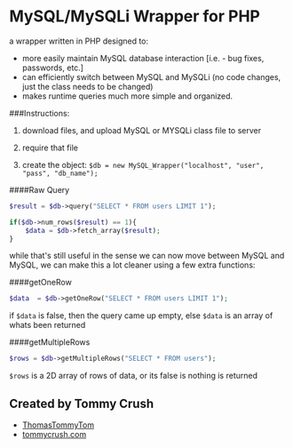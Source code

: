 # MySQL/MySQLi Wrapper for PHP
a wrapper written in PHP designed to:

* more easily maintain MySQL database interaction [i.e. - bug fixes, passwords, etc.]
* can efficiently switch between MySQL and MySQLi (no code changes, just the class needs to be changed)
* makes runtime queries much more simple and organized.

###Instructions:
1) download files, and upload MySQL or MYSQLi class file to server
 
2) require that file

3) create the object: `$db = new MySQL_Wrapper("localhost", "user", "pass", "db_name");`


####Raw Query

```php
$result = $db->query("SELECT * FROM users LIMIT 1");

if($db->num_rows($result) == 1){
    $data = $db->fetch_array($result);
}
```

while that's still useful in the sense we can now move between MySQL and MySQL, we can make this a lot cleaner using a few extra functions:

####getOneRow
```php
$data  = $db->getOneRow("SELECT * FROM users LIMIT 1");
```

if `$data` is false, then the query came up empty, else `$data` is an array of whats been returned


####getMultipleRows
```php
$rows = $db->getMultipleRows("SELECT * FROM users");
```

`$rows` is a 2D array of rows of data, or its false is nothing is returned

Created by Tommy Crush
-
* [ThomasTommyTom](http://twitter.com/ThomasTommyTom)
* [tommycrush.com](http://tommycrush.com)